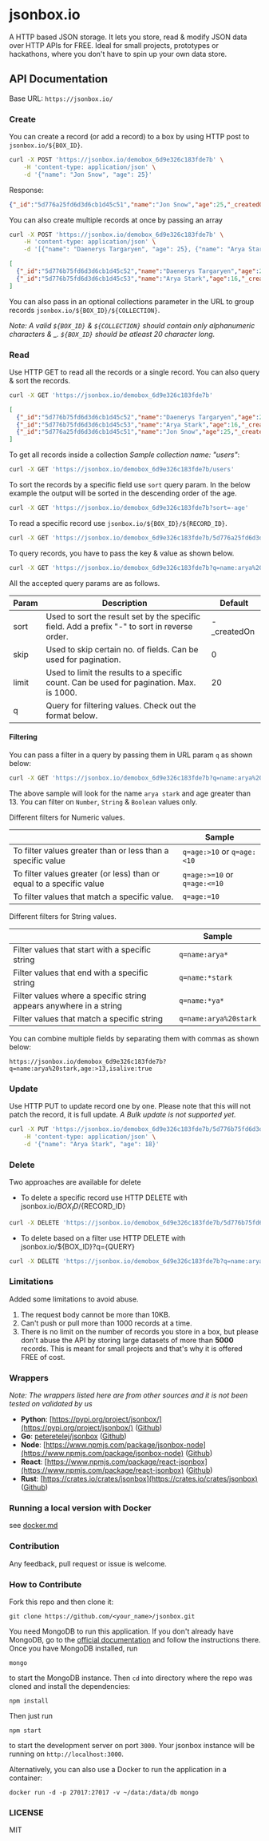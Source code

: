# jsonbox.io
A HTTP based JSON storage. It lets you store, read & modify JSON data over HTTP APIs for FREE. Ideal for small projects, prototypes or hackathons, where you don't have to spin up your own data store.

## API Documentation

Base URL: `https://jsonbox.io/`

### Create
You can create a record (or add a record) to a box by using HTTP post to `jsonbox.io/${BOX_ID}`.
```sh
curl -X POST 'https://jsonbox.io/demobox_6d9e326c183fde7b' \
    -H 'content-type: application/json' \
    -d '{"name": "Jon Snow", "age": 25}'
```
Response:
```json
{"_id":"5d776a25fd6d3d6cb1d45c51","name":"Jon Snow","age":25,"_createdOn":"2019-09-10T09:17:25.607Z"}
```

You can also create multiple records at once by passing an array 
```sh
curl -X POST 'https://jsonbox.io/demobox_6d9e326c183fde7b' \
    -H 'content-type: application/json' \
    -d '[{"name": "Daenerys Targaryen", "age": 25}, {"name": "Arya Stark", "age": 16}]'
```
```json
[
  {"_id":"5d776b75fd6d3d6cb1d45c52","name":"Daenerys Targaryen","age":25,"_createdOn":"2019-09-10T09:23:01.105Z"},
  {"_id":"5d776b75fd6d3d6cb1d45c53","name":"Arya Stark","age":16,"_createdOn":"2019-09-10T09:23:01.105Z"}
]
```
You can also pass in an optional collections parameter in the URL to group records `jsonbox.io/${BOX_ID}/${COLLECTION}`.

_Note: A valid `${BOX_ID}` & `${COLLECTION}` should contain only alphanumeric characters & \_. `${BOX_ID}` should be atleast 20 character long._

### Read
Use HTTP GET to read all the records or a single record. You can also query & sort the records. 
```sh
curl -X GET 'https://jsonbox.io/demobox_6d9e326c183fde7b'
```
```json
[
  {"_id":"5d776b75fd6d3d6cb1d45c52","name":"Daenerys Targaryen","age":25,"_createdOn":"2019-09-10T09:23:01.105Z"},
  {"_id":"5d776b75fd6d3d6cb1d45c53","name":"Arya Stark","age":16,"_createdOn":"2019-09-10T09:23:01.105Z"},
  {"_id":"5d776a25fd6d3d6cb1d45c51","name":"Jon Snow","age":25,"_createdOn":"2019-09-10T09:17:25.607Z"}
]
```

To get all records inside a collection _Sample collection name: "users"_:
```sh
curl -X GET 'https://jsonbox.io/demobox_6d9e326c183fde7b/users'
```

To sort the records by a specific field use `sort` query param. In the below example the output will be sorted in the descending order of the age.
```sh
curl -X GET 'https://jsonbox.io/demobox_6d9e326c183fde7b?sort=-age'
```

To read a specific record use `jsonbox.io/${BOX_ID}/${RECORD_ID}`.
```sh
curl -X GET 'https://jsonbox.io/demobox_6d9e326c183fde7b/5d776a25fd6d3d6cb1d45c51'
```

To query records, you have to pass the key & value as shown below.
```sh
curl -X GET 'https://jsonbox.io/demobox_6d9e326c183fde7b?q=name:arya%20stark'
```

All the accepted query params are as follows.

| Param       | Description                                                                                   | Default     |
|-------------|-----------------------------------------------------------------------------------------------|-------------|
| sort        | Used to sort the result set by the specific field. Add a prefix "-" to sort in reverse order. | -\_createdOn |
| skip        | Used to skip certain no. of fields. Can be used for pagination.                               | 0           |
| limit       | Used to limit the results to a specific count. Can be used for pagination. Max. is 1000.      | 20          |
| q           | Query for filtering values. Check out the format below.                                       |             |

#### Filtering
You can pass a filter in a query by passing them in URL param `q` as shown below:
```sh
curl -X GET 'https://jsonbox.io/demobox_6d9e326c183fde7b?q=name:arya%20stark,age:>13'
```
The above sample will look for the name `arya stark` and age greater than 13. You can filter on `Number`, `String` & `Boolean` values only.

Different filters for Numeric values.

|                                                                      | Sample                       |
|----------------------------------------------------------------------|------------------------------|
| To filter values greater than or less than a specific value          | `q=age:>10` or `q=age:<10`   |
| To filter values greater (or less) than or equal to a specific value | `q=age:>=10` or `q=age:<=10` |
| To filter values that match a specific value.                        | `q=age:=10`                  |

Different filters for String values.

|                                                                    | Sample              |
|--------------------------------------------------------------------|---------------------|
| Filter values that start with a specific string                    | `q=name:arya*`      |
| Filter values that end with a specific string                      | `q=name:*stark`     |
| Filter values where a specific string appears anywhere in a string | `q=name:*ya*`       |
| Filter values that match a specific string                         | `q=name:arya%20stark` |

You can combine multiple fields by separating them with commas as shown below:
```
https://jsonbox.io/demobox_6d9e326c183fde7b?q=name:arya%20stark,age:>13,isalive:true
```

### Update
Use HTTP PUT to update record one by one. Please note that this will not patch the record, it is full update. _A Bulk update is not supported yet._
```sh
curl -X PUT 'https://jsonbox.io/demobox_6d9e326c183fde7b/5d776b75fd6d3d6cb1d45c53' \
    -H 'content-type: application/json' \
    -d '{"name": "Arya Stark", "age": 18}'
```

### Delete
Two approaches are available for delete
* To delete a specific record use HTTP DELETE with jsonbox.io/${BOX_ID}/${RECORD_ID}
```sh
curl -X DELETE 'https://jsonbox.io/demobox_6d9e326c183fde7b/5d776b75fd6d3d6cb1d45c53'
```
* To delete based on a filter use HTTP DELETE with jsonbox.io/${BOX_ID}?q={QUERY}
```sh
curl -X DELETE 'https://jsonbox.io/demobox_6d9e326c183fde7b?q=name:arya%20stark,age:>13'
```

### Limitations
Added some limitations to avoid abuse.

1. The request body cannot be more than 10KB.
2. Can't push or pull more than 1000 records at a time.
3. There is no limit on the number of records you store in a box, but please don't abuse the API by storing large datasets of more than **5000** records. This is meant for small projects and that's why it is offered FREE of cost.

### Wrappers
*Note: The wrappers listed here are from other sources and it is not been tested on validated by us*
- **Python**: [https://pypi.org/project/jsonbox/](https://pypi.org/project/jsonbox/) ([Github](https://github.com/harlev/jsonbox-python))
- **Go**: [peteretelej/jsonbox](https://godoc.org/github.com/peteretelej/jsonbox) ([Github](https://github.com/peteretelej/jsonbox))
- **Node**: [https://www.npmjs.com/package/jsonbox-node](https://www.npmjs.com/package/jsonbox-node) ([Github](https://github.com/0xflotus/jsonbox-node))
- **React**: [https://www.npmjs.com/package/react-jsonbox](https://www.npmjs.com/package/react-jsonbox) ([Github](https://github.com/SaraVieira/react-jsonbox))
- **Rust**: [https://crates.io/crates/jsonbox](https://crates.io/crates/jsonbox) ([Github](https://github.com/kuy/jsonbox-rs))

### Running a local version with Docker
see [docker.md](docker/docker.md)

### Contribution
Any feedback, pull request or issue is welcome.

### How to Contribute
Fork this repo and then clone it:
```
git clone https://github.com/<your_name>/jsonbox.git
```

You need MongoDB to run this application. If you don't already have MongoDB, go to the  [official documentation](https://docs.mongodb.com/manual/installation/) and follow the instructions there. Once you have MongoDB installed, run
```
mongo
```
to start the MongoDB instance. Then `cd` into directory where the repo was cloned and install the dependencies:
```
npm install
```
Then just run 
```
npm start
```
to start the development server on port `3000`. Your jsonbox instance will be running on `http://localhost:3000`.


Alternatively, you can also use a Docker to run the application in a container:
```
docker run -d -p 27017:27017 -v ~/data:/data/db mongo
```

### LICENSE
MIT
